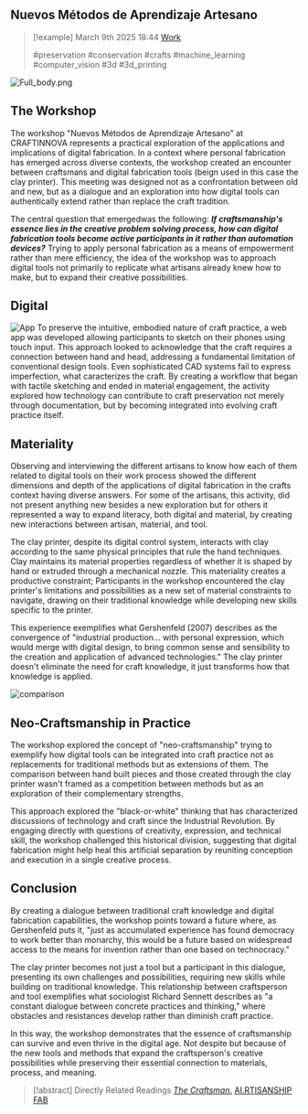 ## Nuevos Métodos de Aprendizaje Artesano

> [!example] March 9th 2025 18:44
> [Work](https://www.craftinnova.es/)
>
> #preservation #conservation #crafts #machine_learning #computer_vision #3d #3d_printing

![Full_body.png](./IMG/Craftinnova/Workshop_All.jpg)

## The Workshop

The workshop "Nuevos Métodos de Aprendizaje Artesano" at CRAFTINNOVA represents a practical exploration of the applications and implications of digital fabrication. In a context where personal fabrication has emerged across diverse contexts, the workshop created an encounter between craftsmans and digital fabrication tools (beign used in this case the clay printer). This meeting was designed not as a confrontation between old and new, but as a dialogue and an exploration into how digital tools can authentically extend rather than replace the craft tradition.

The central question that emergedwas the following:
***If craftsmanship's essence lies in the creative problem solving process, how can digital fabrication tools become active participants in it rather than automation devices?*** 
Trying to apply personal fabrication as a means of empowerment rather than mere efficiency, the idea of the workshop was to approach digital tools not primarily to replicate what artisans already knew how to make, but to expand their creative possibilities.

## Digital

![App](./IMG/Craftinnova/app.png)
To preserve the intuitive, embodied nature of craft practice, a web app was developed allowing participants to sketch on their phones using touch input. This approach looked to acknowledge that the craft requires a connection between hand and head, addressing a fundamental limitation of conventional design tools. Even sophisticated CAD systems fail to express imperfection, what caracterizes the craft. By creating a workflow that began with tactile sketching and ended in material engagement, the activity explored how technology can contribute to craft preservation not merely through documentation, but by becoming integrated into evolving craft practice itself.

## Materiality

Observing and interviewing the different artisans to know how each of them related to digital tools on their work process showed the different dimensions and depth of the applications of digital fabrication in the crafts context having diverse answers. For some of the artisans, this activity, did not present anything new besides a new exploration but for others it represented a way to expand literacy, both digital and material, by creating new interactions between artisan, material, and tool. 

The clay printer, despite its digital control system, interacts with clay according to the same physical principles that rule the hand techniques. Clay maintains its material properties regardless of whether it is shaped by hand or extruded through a mechanical nozzle. This materiality creates a productive constraint; Participants in the workshop encountered the clay printer's limitations and possibilities as a new set of material constraints to navigate, drawing on their traditional knowledge while developing new skills specific to the printer.

This experience exemplifies what Gershenfeld (2007) describes as the convergence of "industrial production... with personal expression, which would merge with digital design, to bring common sense and sensibility to the creation and application of advanced technologies." The clay printer doesn't eliminate the need for craft knowledge, it just transforms how that knowledge is applied.

![comparison](./IMG/Craftinnova/comparison.jpeg)
## Neo-Craftsmanship in Practice

The workshop explored the concept of "neo-craftsmanship" trying to exemplify how digital tools can be integrated into craft practice not as replacements for traditional methods but as extensions of them. The comparison between hand built pieces and those created through the clay printer wasn't framed as a competition between methods but as an exploration of their complementary strengths.

This approach explored the "black-or-white" thinking that has characterized discussions of technology and craft since the Industrial Revolution. By engaging directly with questions of creativity, expression, and technical skill, the workshop challenged this historical division, suggesting that digital fabrication might help heal this artificial separation by reuniting conception and execution in a single creative process.

## Conclusion

By creating a dialogue between traditional craft knowledge and digital fabrication capabilities, the workshop points toward a future where, as Gershenfeld puts it, "just as accumulated experience has found democracy to work better than monarchy, this would be a future based on widespread access to the means for invention rather than one based on technocracy."

The clay printer becomes not just a tool but a participant in this dialogue, presenting its own challenges and possibilities, requiring new skills while building on traditional knowledge. This relationship between craftsperson and tool exemplifies what sociologist Richard Sennett describes as "a constant dialogue between concrete practices and thinking," where obstacles and resistances develop rather than diminish craft practice.

In this way, the workshop demonstrates that the essence of craftsmanship can survive and even thrive in the digital age. Not despite but because of the new tools and methods that expand the craftsperson's creative possibilities while preserving their essential connection to materials, process, and meaning.


> [!abstract] Directly Related Readings
> [_The Craftsman_.](The_Craftsman.md) 
> [AI.RTISANSHIP](AI.RTISANSHIP.md)
> [FAB](../Books/Fab.md)




